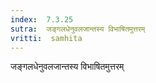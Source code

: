 ```yaml
---
index:  7.3.25
sutra:  जङ्गलधेनुवलजान्तस्य विभाषितमुत्तरम्
vritti:  samhita 
---
```


जङ्गलधेनुवलजान्तस्य विभाषितमुत्तरम्

